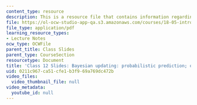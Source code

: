 ```yaml
---
content_type: resource
description: This is a resource file that contains information regarding class 12.
file: https://ol-ocw-studio-app-qa.s3.amazonaws.com/courses/18-05-introduction-to-probability-and-statistics-spring-2014/0211c967ca51cfe1b3f969a769dc472b_MIT18_05S14_class12_slides.pdf
file_type: application/pdf
learning_resource_types:
- Lecture Notes
ocw_type: OCWFile
parent_title: Class Slides
parent_type: CourseSection
resourcetype: Document
title: 'Class 12 Slides: Bayesian updating: probabilistic prediction; odds'
uid: 0211c967-ca51-cfe1-b3f9-69a769dc472b
video_files:
  video_thumbnail_file: null
video_metadata:
  youtube_id: null
---
```

